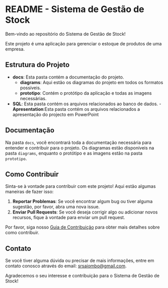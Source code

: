 # README - Sistema de Gestão de Stock

Bem-vindo ao repositório do Sistema de Gestão de Stock!

Este projeto é uma aplicação para gerenciar o estoque de produtos de uma empresa.

## Estrutura do Projeto

- **docs**: Esta pasta contém a documentação do projeto.
  - **diagrams**: Aqui estão os diagramas do projeto em todos os formatos possíveis.
  - **prototipo**: Contém o protótipo da aplicação e todas as imagens necessárias.
- **SQL**: Esta pasta contém os arquivos relacionados ao banco de dados.
-**Apresentation**:Esta pasta contém os arquivos relacionados a apresentação do  projecto em PowerPoint

## Documentação

Na pasta `docs`, você encontrará toda a documentação necessária para entender e contribuir para o projeto. Os diagramas estão disponíveis na pasta `diagrams`, enquanto o protótipo e as imagens estão na pasta `prototipo`.

## Como Contribuir

Sinta-se à vontade para contribuir com este projeto! Aqui estão algumas maneiras de fazer isso:

1. **Reportar Problemas**: Se você encontrar algum bug ou tiver alguma sugestão, por favor, abra uma nova issue.
2. **Enviar Pull Requests**: Se você deseja corrigir algo ou adicionar novos recursos, fique à vontade para enviar um pull request.

Por favor, siga nosso [Guia de Contribuição](CONTRIBUTING.md) para obter mais detalhes sobre como contribuir.

## Contato

Se você tiver alguma dúvida ou precisar de mais informações, entre em contato conosco através do email: [srsaiombo@gmail.com](mailto:srsaiombo@gmail.com).

Agradecemos o seu interesse e contribuição para o Sistema de Gestão de Stock!
